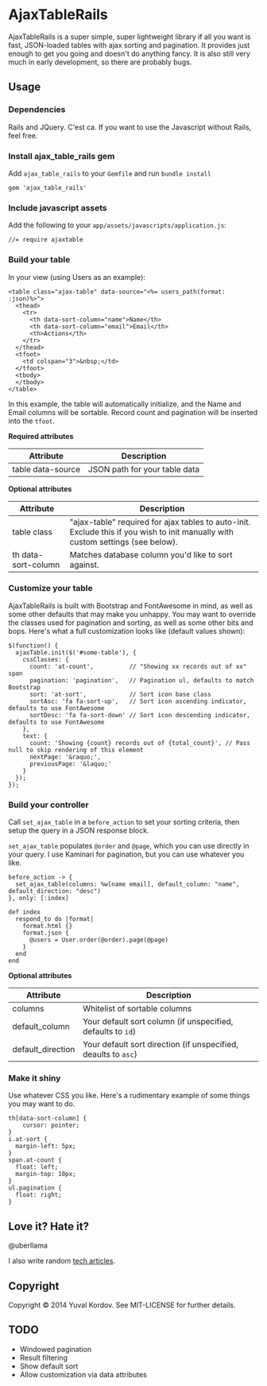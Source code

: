 # AjaxTableRails

AjaxTableRails is a super simple, super lightweight library if all you want is fast, JSON-loaded tables with ajax sorting and pagination. It provides just enough to get you going and doesn't do anything fancy. It is also still very much in early development, so there are probably bugs.

## Usage

### Dependencies

Rails and JQuery. C'est ca. If you want to use the Javascript without Rails, feel free.

### Install ajax_table_rails gem

Add `ajax_table_rails` to your `Gemfile` and run `bundle install`

````
gem 'ajax_table_rails'
````

### Include javascript assets

Add the following to your `app/assets/javascripts/application.js`:

````
//= require ajaxtable
````

### Build your table

In your view (using Users as an example):

````
<table class="ajax-table" data-source="<%= users_path(format: :json)%>">
  <thead>
    <tr>
      <th data-sort-column="name">Name</th>
      <th data-sort-column="email">Email</th>
      <th>Actions</th>
    </tr>
  </thead>
  <tfoot>
    <td colspan="3">&nbsp;</td>
  </tfoot>
  <tbody>
  </tbody>
</table>
````

In this example, the table will automatically initialize, and the Name and Email columns will be sortable. Record count and pagination will be inserted into the `tfoot`.

**Required attributes**

| Attribute | Description |
| --------- | ----------- |
| table data-source | JSON path for your table data |

**Optional attributes**

| Attribute | Description |
| --------- | ----------- |
| table class | "ajax-table" required for ajax tables to auto-init. Exclude this if you wish to init manually with custom settings (see below). |
| th data-sort-column | Matches database column you'd like to sort against. |

### Customize your table

AjaxTableRails is built with Bootstrap and FontAwesome in mind, as well as some other defaults that may make you unhappy. You may want to override the classes used for pagination and sorting, as well as some other bits and bops. Here's what a full customization looks like (default values shown):

````
$(function() {
  ajaxTable.init($('#some-table'), {
    cssClasses: {
      count: 'at-count',          // "Showing xx records out of xx" span
      pagination: 'pagination',   // Pagination ul, defaults to match Bootstrap
      sort: 'at-sort',            // Sort icon base class
      sortAsc: 'fa fa-sort-up',   // Sort icon ascending indicator, defaults to use FontAwesome
      sortDesc: 'fa fa-sort-down' // Sort icon descending indicator, defaults to use FontAwesome
    },
    text: {
      count: 'Showing {count} records out of {total_count}', // Pass null to skip rendering of this element
      nextPage: '&raquo;',
      previousPage: '&laquo;'
    }
  });
});
````

### Build your controller

Call `set_ajax_table` in a `before_action` to set your sorting criteria, then setup the query in a JSON response block.

`set_ajax_table` populates `@order` and `@page`, which you can use directly in your query. I use Kaminari for pagination, but you can use whatever you like.

````
before_action -> {
  set_ajax_table(columns: %w[name email], default_column: "name", default_direction: "desc")
}, only: [:index]

def index
  respond_to do |format|
    format.html {}
    format.json {
      @users = User.order(@order).page(@page)
    }
  end
end
````

**Optional attributes**

| Attribute | Description |
| --------- | ----------- |
| columns | Whitelist of sortable columns |
| default_column | Your default sort column (if unspecified, defaults to `id`) |
| default_direction | Your default sort direction (if unspecified, deaults to `asc`) |

### Make it shiny

Use whatever CSS you like. Here's a rudimentary example of some things you may want to do.

````
th[data-sort-column] {
	cursor: pointer;
}
i.at-sort {
  margin-left: 5px;
}
span.at-count {
  float: left;
  margin-top: 10px;
}
ul.pagination {
  float: right;
}
````

## Love it? Hate it?

@uberllama

I also write random [tech articles](http://blog.littleblimp.com).

## Copyright

Copyright &copy; 2014 Yuval Kordov. See MIT-LICENSE for further details.

## TODO

* Windowed pagination
* Result filtering
* Show default sort
* Allow customization via data attributes